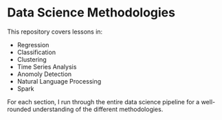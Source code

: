 # Data Science Methodologies

 This repository covers lessons in:
 - Regression
 - Classification
 - Clustering
 - Time Series Analysis
 - Anomoly Detection
 - Natural Language Processing
 - Spark

For each section, I run through the entire data science pipeline for a well-rounded understanding of the different methodologies.

